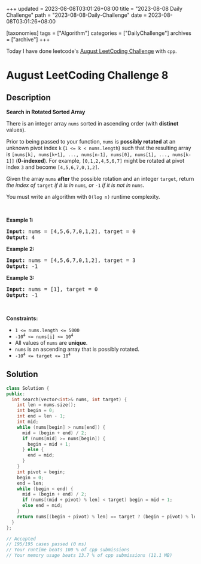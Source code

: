 +++
updated = 2023-08-08T03:01:26+08:00
title = "2023-08-08 Daily Challenge"
path = "2023-08-08-Daily-Challenge"
date = 2023-08-08T03:01:26+08:00

[taxonomies]
tags = ["Algorithm"]
categories = ["DailyChallenge"]
archives = ["archive"]
+++

Today I have done leetcode's [August LeetCoding Challenge](https://leetcode.com/problems/search-in-rotated-sorted-array/) with `cpp`.

<!-- more -->

# August LeetCoding Challenge 8

## Description

**Search in Rotated Sorted Array**

<p>There is an integer array <code>nums</code> sorted in ascending order (with <strong>distinct</strong> values).</p>

<p>Prior to being passed to your function, <code>nums</code> is <strong>possibly rotated</strong> at an unknown pivot index <code>k</code> (<code>1 &lt;= k &lt; nums.length</code>) such that the resulting array is <code>[nums[k], nums[k+1], ..., nums[n-1], nums[0], nums[1], ..., nums[k-1]]</code> (<strong>0-indexed</strong>). For example, <code>[0,1,2,4,5,6,7]</code> might be rotated at pivot index <code>3</code> and become <code>[4,5,6,7,0,1,2]</code>.</p>

<p>Given the array <code>nums</code> <strong>after</strong> the possible rotation and an integer <code>target</code>, return <em>the index of </em><code>target</code><em> if it is in </em><code>nums</code><em>, or </em><code>-1</code><em> if it is not in </em><code>nums</code>.</p>

<p>You must write an algorithm with <code>O(log n)</code> runtime complexity.</p>

<p>&nbsp;</p>
<p><strong class="example">Example 1:</strong></p>
<pre><strong>Input:</strong> nums = [4,5,6,7,0,1,2], target = 0
<strong>Output:</strong> 4
</pre><p><strong class="example">Example 2:</strong></p>
<pre><strong>Input:</strong> nums = [4,5,6,7,0,1,2], target = 3
<strong>Output:</strong> -1
</pre><p><strong class="example">Example 3:</strong></p>
<pre><strong>Input:</strong> nums = [1], target = 0
<strong>Output:</strong> -1
</pre>
<p>&nbsp;</p>
<p><strong>Constraints:</strong></p>

<ul>
	<li><code>1 &lt;= nums.length &lt;= 5000</code></li>
	<li><code>-10<sup>4</sup> &lt;= nums[i] &lt;= 10<sup>4</sup></code></li>
	<li>All values of <code>nums</code> are <strong>unique</strong>.</li>
	<li><code>nums</code> is an ascending array that is possibly rotated.</li>
	<li><code>-10<sup>4</sup> &lt;= target &lt;= 10<sup>4</sup></code></li>
</ul>


## Solution

``` cpp
class Solution {
public:
  int search(vector<int>& nums, int target) {
    int len = nums.size();
    int begin = 0;
    int end = len - 1;
    int mid;
    while (nums[begin] > nums[end]) {
      mid = (begin + end) / 2;
      if (nums[mid] >= nums[begin]) {
        begin = mid + 1;
      } else {
        end = mid;
      }
    }
    int pivot = begin;
    begin = 0;
    end = len;
    while (begin < end) {
      mid = (begin + end) / 2;
      if (nums[(mid + pivot) % len] < target) begin = mid + 1;
      else end = mid;
    }
    return nums[(begin + pivot) % len] == target ? (begin + pivot) % len : -1;
  }
};

// Accepted
// 195/195 cases passed (0 ms)
// Your runtime beats 100 % of cpp submissions
// Your memory usage beats 13.7 % of cpp submissions (11.1 MB)
```
